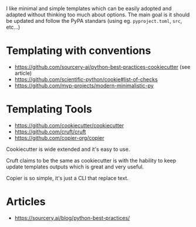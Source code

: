 
I like minimal and simple templates which can be easily adopted and adapted
without thinking too much about options. The main goal is it should be updated
and follow the PyPA standars (using eg. `pyproject.toml`, `src`, etc...)

# Templating with conventions


- https://github.com/sourcery-ai/python-best-practices-cookiecutter (see article)
- https://github.com/scientific-python/cookie#list-of-checks
- https://github.com/mvp-projects/modern-minimalistic-py

# Templating Tools

- https://github.com/cookiecutter/cookiecutter
- https://github.com/cruft/cruft
- https://github.com/copier-org/copier

Cookiecutter is wide extended and it's easy to use.

Cruft claims to be the same as cookiecutter is with the hability to keep update
templates outputs which is great and very useful.

Copier is so simple, it's just a CLI that replace text.

# Articles

- https://sourcery.ai/blog/python-best-practices/



<!--
vim: tw=0
-->

